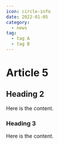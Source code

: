 ```yaml
---
icon: circle-info
date: 2022-01-05
category:
  - news 
tag:
  - tag A
  - tag B
---
```


# Article 5

## Heading 2

Here is the content.

### Heading 3

Here is the content.
